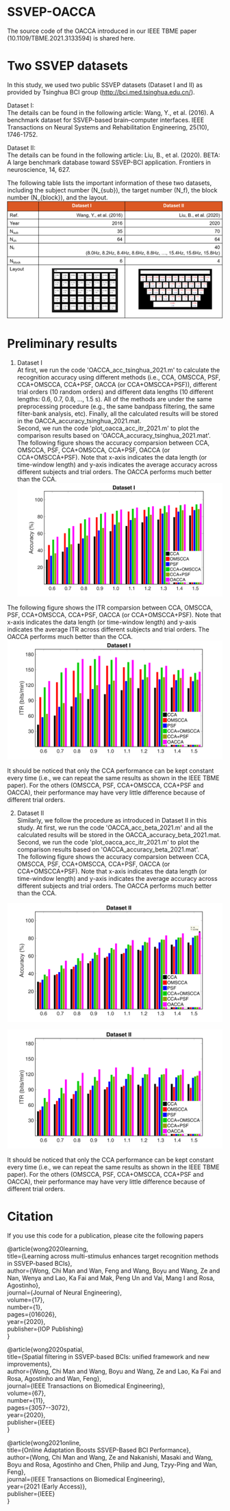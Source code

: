 # SSVEP-OACCA
The source code of the OACCA introduced in our IEEE TBME paper (10.1109/TBME.2021.3133594) is shared here.

# Two SSVEP datasets  
In this study, we used two public SSVEP datasets (Dataset I and II) as provided by Tsinghua BCI group (http://bci.med.tsinghua.edu.cn/).

Dataset I:    
The details can be found in the following article:
Wang, Y., et al. (2016). A benchmark dataset for SSVEP-based brain–computer interfaces. IEEE Transactions on Neural Systems and Rehabilitation Engineering, 25(10), 1746-1752.

Dataset II:  
The details can be found in the following article:
Liu, B., et al. (2020). BETA: A large benchmark database toward SSVEP-BCI application. Frontiers in neuroscience, 14, 627.

The following table lists the important information of these two datasets, including the subject number (N_{sub}), the target number (N_f), the block number (N_{block}), and the layout.
![Table1](https://github.com/edwin465/SSVEP-OACCA/blob/main/DatasetI_II.png)

# Preliminary results
1) Dataset I  
At first, we run the code 'OACCA_acc_tsinghua_2021.m' to calculate the recognition accuracy using different methods (i.e., CCA, OMSCCA, PSF, CCA+OMSCCA, CCA+PSF, OACCA (or CCA+OMSCCA+PSF)), different trial orders (10 random orders) and different data lengths (10 different lengths: 0.6, 0.7, 0.8, ..., 1.5 s). All of the methods are under the same preprocessing procedure (e.g., the same bandpass filtering, the same filter-bank analysis, etc). Finally, all the calculated results will be stored in the OACCA_accuracy_tsinghua_2021.mat.  
Second, we run the code 'plot_oacca_acc_itr_2021.m' to plot the comparison results based on 'OACCA_accuracy_tsinghua_2021.mat'.    
The following figure shows the accuracy comparsion between CCA, OMSCCA, PSF, CCA+OMSCCA, CCA+PSF, OACCA (or CCA+OMSCCA+PSF). Note that x-axis indicates the data length (or time-window length) and y-axis indicates the average accuracy across different subjects and trial orders. The OACCA performs much better than the CCA.
![result1](https://github.com/edwin465/SSVEP-OACCA/blob/main/plot_oacca_acc_ds1.png)


The following figure shows the ITR comparsion between CCA, OMSCCA, PSF, CCA+OMSCCA, CCA+PSF, OACCA (or CCA+OMSCCA+PSF). Note that x-axis indicates the data length (or time-window length) and y-axis indicates the average ITR across different subjects and trial orders. The OACCA performs much better than the CCA.
![result2](https://github.com/edwin465/SSVEP-OACCA/blob/main/plot_oacca_itr_ds1.png)

It should be noticed that only the CCA performance can be kept constant every time (i.e., we can repeat the same results as shown in the IEEE TBME paper). For the others (OMSCCA, PSF, CCA+OMSCCA, CCA+PSF and OACCA), their performance may have very little difference because of different trial orders. 

2) Dataset II  
Similarly, we follow the procedure as introduced in Dataset II in this study. At first, we run the code 'OACCA_acc_beta_2021.m' and all the calculated results will be stored in the OACCA_accuracy_beta_2021.mat. Second, we run the code 'plot_oacca_acc_itr_2021.m' to plot the comparison results based on 'OACCA_accuracy_beta_2021.mat'.  
The following figure shows the accuracy comparsion between CCA, OMSCCA, PSF, CCA+OMSCCA, CCA+PSF, OACCA (or CCA+OMSCCA+PSF). Note that x-axis indicates the data length (or time-window length) and y-axis indicates the average accuracy across different subjects and trial orders. The OACCA performs much better than the CCA. 

![result3](https://github.com/edwin465/SSVEP-OACCA/blob/main/plot_oacca_acc_ds2.png)

![result4](https://github.com/edwin465/SSVEP-OACCA/blob/main/plot_oacca_itr_ds2.png)

It should be noticed that only the CCA performance can be kept constant every time (i.e., we can repeat the same results as shown in the IEEE TBME paper). For the others (OMSCCA, PSF, CCA+OMSCCA, CCA+PSF and OACCA), their performance may have very little difference because of different trial orders. 

# Citation  
If you use this code for a publication, please cite the following papers

@article{wong2020learning,  
title={Learning across multi-stimulus enhances target recognition methods in SSVEP-based BCIs},  
author={Wong, Chi Man and Wan, Feng and Wang, Boyu and Wang, Ze and Nan, Wenya and Lao, Ka Fai and Mak, Peng Un and Vai, Mang I and Rosa, Agostinho},  
journal={Journal of Neural Engineering},  
volume={17},  
number={1},  
pages={016026},  
year={2020},  
publisher={IOP Publishing}  
}  

@article{wong2020spatial,  
title={Spatial filtering in SSVEP-based BCIs: unified framework and new improvements},  
author={Wong, Chi Man and Wang, Boyu and Wang, Ze and Lao, Ka Fai and Rosa, Agostinho and Wan, Feng},  
journal={IEEE Transactions on Biomedical Engineering},  
volume={67},  
number={11},  
pages={3057--3072},  
year={2020},  
publisher={IEEE}  
}  

@article{wong2021online,  
  title={Online Adaptation Boosts SSVEP-Based BCI Performance},  
  author={Wong, Chi Man and Wang, Ze and Nakanishi, Masaki and Wang, Boyu and Rosa, Agostinho and Chen, Philip and Jung, Tzyy-Ping and Wan, Feng},  
  journal={IEEE Transactions on Biomedical Engineering},  
  year={2021 (Early Access)},   
  publisher={IEEE}  
}

